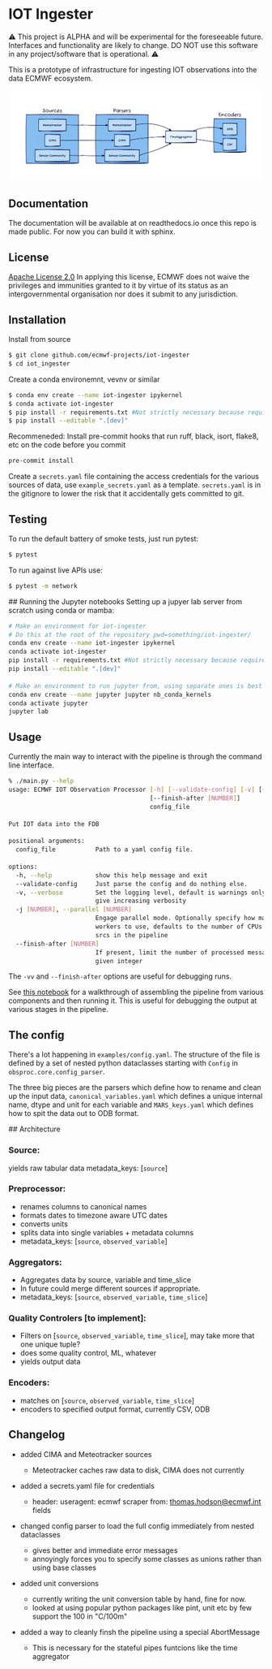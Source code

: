# IOT Ingester

:warning: This project is ALPHA and will be experimental for the foreseeable future. Interfaces and functionality are likely to change. DO NOT use this software in any project/software that is operational. :warning:

This is a prototype of infrastructure for ingesting IOT observations into the data ECMWF ecosystem.

![A block diagram of different components feeding into one another.](docs/_static/block_diagram.png)

## Documentation

The documentation will be available at on readthedocs.io once this repo is made public. For now you can build it with sphinx.

## License

[Apache License 2.0](LICENSE) In applying this license, ECMWF does not waive the privileges and immunities
granted to it by virtue of its status as an intergovernmental organisation nor does it submit to any jurisdiction.

## Installation

Install from source
```sh
$ git clone github.com/ecmwf-projects/iot-ingester
$ cd iot_ingester
```

Create a conda environemnt, vevnv or similar
```sh
$ conda env create --name iot-ingester ipykernel
$ conda activate iot-ingester 
$ pip install -r requirements.txt #Not strictly necessary because requirements.txt and setup.cfg both contain dependenciess but doesn't hurt
$ pip install --editable ".[dev]"
```

Recommeneded: Install pre-commit hooks that run ruff, black, isort, flake8, etc on the code before you commit
```sh
pre-commit install
```

Create a `secrets.yaml` file containing the access credentials for the various sources of data, use `example_secrets.yaml` as a template. `secrets.yaml` is in the gitignore to lower the risk that it accidentally gets committed to git.

## Testing
To run the default battery of smoke tests, just run pytest:
```sh
$ pytest
```

To run against live APIs use:
```sh
$ pytest -m network
```

## Running the Jupyter notebooks
Setting up a jupyer lab server from scratch using conda or mamba:

```sh
# Make an environment for iot-ingester
# Do this at the root of the repository pwd=something/iot-ingester/
conda env create --name iot-ingester ipykernel
conda activate iot-ingester 
pip install -r requirements.txt #Not strictly necessary because requirements.txt and setup.cfg both contain dependenciess but doesn't hurt
pip install --editable ".[dev]"

# Make an environment to run jupyter from, using separate ones is best practice
conda env create --name jupyter jupyter nb_conda_kernels 
conda activate jupyter
jupyter lab
```


## Usage
Currently the main way to interact with the pipeline is through the command line interface.
```bash
% ./main.py --help
usage: ECMWF IOT Observation Processor [-h] [--validate-config] [-v] [-j [NUMBER]]
                                       [--finish-after [NUMBER]]
                                       config_file

Put IOT data into the FDB

positional arguments:
  config_file           Path to a yaml config file.

options:
  -h, --help            show this help message and exit
  --validate-config     Just parse the config and do nothing else.
  -v, --verbose         Set the logging level, default is warnings only, -v and -vv
                        give increasing verbosity
  -j [NUMBER], --parallel [NUMBER]
                        Engage parallel mode. Optionally specify how many parallel
                        workers to use, defaults to the number of CPUs + the number of
                        srcs in the pipeline
  --finish-after [NUMBER]
                        If present, limit the number of processed messages to 1 or the
                        given integer
```
The `-vv` and `--finish-after` options are useful for debugging runs.

See [this notebook](examples/notebooks/run_the_pipeline_manually.ipynb) for a walkthrough of assembling the pipeline from various components and then running it. This is useful for debugging the output at various stages in the pipeline.

## The config
There's a lot happening in `examples/config.yaml`. The structure of the file is defined by a set of nested python dataclasses starting with `Config` in `obsproc.core.config_parser`.

The three big pieces are the parsers which define how to rename and clean up the input data, `canonical_variables.yaml` which defines a unique internal name, dtype and unit for each variable and `MARS_keys.yaml` which defines how to spit the data out to ODB format.

## Architecture

### Source:
yields raw tabular data
metadata_keys: [`source`]

### Preprocessor:
- renames columns to canonical names
- formats dates to timezone aware UTC dates
- converts units
- splits data into single variables + metadata columns
- metadata_keys: [`source`, `observed_variable`]

### Aggregators:
- Aggregates data by source, variable and time_slice
- In future could merge different sources if appropriate.
- metadata_keys: [`source`, `observed_variable`, `time_slice`]

### Quality Controlers [to implement]:
- Filters on [`source`, `observed_variable`, `time_slice`], may take more that one unique tuple?
- does some quality control, ML, whatever
- yields output data

### Encoders:
- matches on [`source`, `observed_variable`, `time_slice`]
- encoders to specified output format, currently CSV, ODB

## Changelog

- added CIMA and Meteotracker sources
    - Meteotracker caches raw data to disk, CIMA does not currently

- added a secrets.yaml file for credentials
    - header: useragent: ecmwf scraper from: thomas.hodson@ecmwf.int fields

- changed config parser to load the full config immediately from nested dataclasses
    - gives better and immediate error messages
    - annoyingly forces you to specify some classes as unions rather than using base classes

- added unit conversions
    - currently writing the unit conversion table by hand, fine for now.
    - looked at using popular python packages like pint, unit etc by  few support the 100 in "C/100m"

- added a way to cleanly finsh the pipeline using a special AbortMessage
    - This is necessary for the stateful pipes funtcions like the time aggregator
